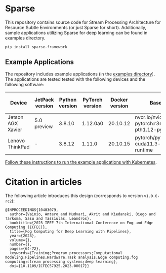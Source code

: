 # Sparse

This repository contains source code for Stream Processing Architecture for Resource Subtle Environments (or just
Sparse for short). Additionally, sample applications utilizing Sparse for deep learning can be found in examples
directory.

```
pip install sparse-framework
```

## Example Applications

The repository includes example applications (in the [examples directory](https://github.com/AnteronGitHub/sparse/blob/master/examples)). The applications are tested
tested with the following devices and the following software:

| Device            | JetPack version | Python version | PyTorch version | Docker version | Base image                                     | Docker tag suffix |
| ----------------- | --------------- | -------------- | --------------- | -------------- | ---------------------------------------------- | ------------------ |
| Jetson AGX Xavier | 5.0 preview     | 3.8.10         | 1.12.0a0        | 20.10.12       | nvcr.io/nvidia/l4t-pytorch:r34.1.0-pth1.12-py3 | jp50               |
| Lenovo ThinkPad   | -               | 3.8.12         | 1.11.0          | 20.10.15       | pytorch/pytorch:1.11.0-cuda11.3-cudnn8-runtime | amd64              |

[Follow these instructions to run the example applications with Kubernetes](https://github.com/AnteronGitHub/sparse/blob/master/k8s).

# Citation in articles

The following article introduces this design (corresponds to version `v1.0.0-rc2`):
```
@INPROCEEDINGS{10403079,
  author={Vainio, Antero and Mudvari, Akrit and Kiedanski, Diego and Tarkoma, Sasu and Tassiulas, Leandros},
  booktitle={2023 IEEE 7th International Conference on Fog and Edge Computing (ICFEC)},
  title={Fog Computing for Deep Learning with Pipelines},
  year={2023},
  volume={},
  number={},
  pages={64-72},
  keywords={Training;Program processors;Computational modeling;Pipelines;Hardware;Task analysis;Edge computing;fog computing;stream processing systems;deep learning},
  doi={10.1109/ICFEC57925.2023.00017}}
```

